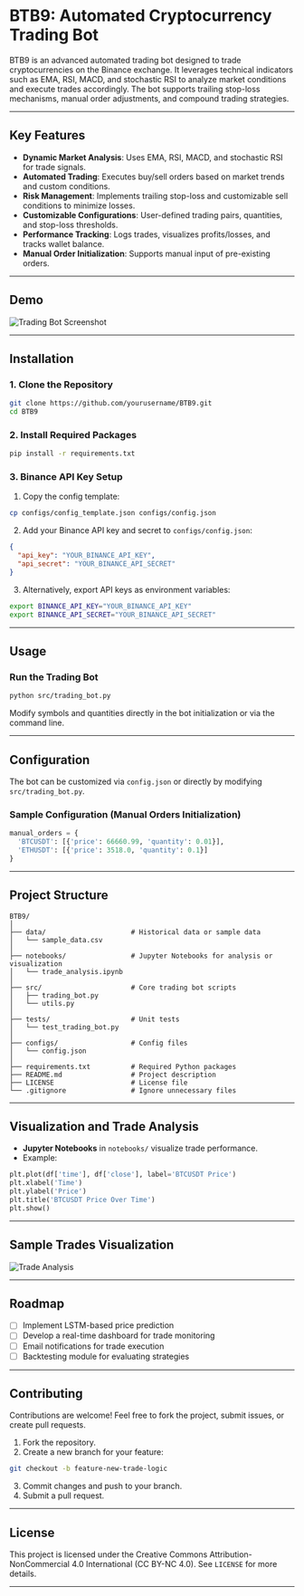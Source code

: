 # BTB9: Automated Cryptocurrency Trading Bot

BTB9 is an advanced automated trading bot designed to trade cryptocurrencies on the Binance exchange. It leverages technical indicators such as EMA, RSI, MACD, and stochastic RSI to analyze market conditions and execute trades accordingly. The bot supports trailing stop-loss mechanisms, manual order adjustments, and compound trading strategies.

---

## Key Features
- **Dynamic Market Analysis**: Uses EMA, RSI, MACD, and stochastic RSI for trade signals.
- **Automated Trading**: Executes buy/sell orders based on market trends and custom conditions.
- **Risk Management**: Implements trailing stop-loss and customizable sell conditions to minimize losses.
- **Customizable Configurations**: User-defined trading pairs, quantities, and stop-loss thresholds.
- **Performance Tracking**: Logs trades, visualizes profits/losses, and tracks wallet balance.
- **Manual Order Initialization**: Supports manual input of pre-existing orders.

---

## Demo
![Trading Bot Screenshot]([./assets/demo.png](https://github.com/ChuckNadi/B-Trading-Bot/blob/main/Screenshot%202024-11-06%20081859.png))

---

## Installation
### 1. Clone the Repository
```bash
git clone https://github.com/yourusername/BTB9.git
cd BTB9
```

### 2. Install Required Packages
```bash
pip install -r requirements.txt
```

### 3. Binance API Key Setup
1. Copy the config template:
```bash
cp configs/config_template.json configs/config.json
```
2. Add your Binance API key and secret to `configs/config.json`:
```json
{
  "api_key": "YOUR_BINANCE_API_KEY",
  "api_secret": "YOUR_BINANCE_API_SECRET"
}
```
3. Alternatively, export API keys as environment variables:
```bash
export BINANCE_API_KEY="YOUR_BINANCE_API_KEY"
export BINANCE_API_SECRET="YOUR_BINANCE_API_SECRET"
```

---

## Usage
### Run the Trading Bot
```bash
python src/trading_bot.py
```
Modify symbols and quantities directly in the bot initialization or via the command line.

---

## Configuration
The bot can be customized via `config.json` or directly by modifying `src/trading_bot.py`.

### Sample Configuration (Manual Orders Initialization)
```python
manual_orders = {
  'BTCUSDT': [{'price': 66660.99, 'quantity': 0.01}],
  'ETHUSDT': [{'price': 3518.0, 'quantity': 0.1}]
}
```

---

## Project Structure
```
BTB9/
│
├── data/                     # Historical data or sample data
│   └── sample_data.csv
│
├── notebooks/                # Jupyter Notebooks for analysis or visualization
│   └── trade_analysis.ipynb
│
├── src/                      # Core trading bot scripts
│   ├── trading_bot.py
│   └── utils.py
│
├── tests/                    # Unit tests
│   └── test_trading_bot.py
│
├── configs/                  # Config files
│   └── config.json
│
├── requirements.txt          # Required Python packages
├── README.md                 # Project description
├── LICENSE                   # License file
└── .gitignore                # Ignore unnecessary files
```

---

## Visualization and Trade Analysis
- **Jupyter Notebooks** in `notebooks/` visualize trade performance.
- Example:
```python
plt.plot(df['time'], df['close'], label='BTCUSDT Price')
plt.xlabel('Time')
plt.ylabel('Price')
plt.title('BTCUSDT Price Over Time')
plt.show()
```

---

## Sample Trades Visualization
![Trade Analysis](./assets/trade_plot.png)

---

## Roadmap
- [ ] Implement LSTM-based price prediction
- [ ] Develop a real-time dashboard for trade monitoring
- [ ] Email notifications for trade execution
- [ ] Backtesting module for evaluating strategies

---

## Contributing
Contributions are welcome! Feel free to fork the project, submit issues, or create pull requests.

1. Fork the repository.
2. Create a new branch for your feature:
```bash
git checkout -b feature-new-trade-logic
```
3. Commit changes and push to your branch.
4. Submit a pull request.

---

## License
This project is licensed under the Creative Commons Attribution-NonCommercial 4.0 International (CC BY-NC 4.0). See `LICENSE` for more details.

---



